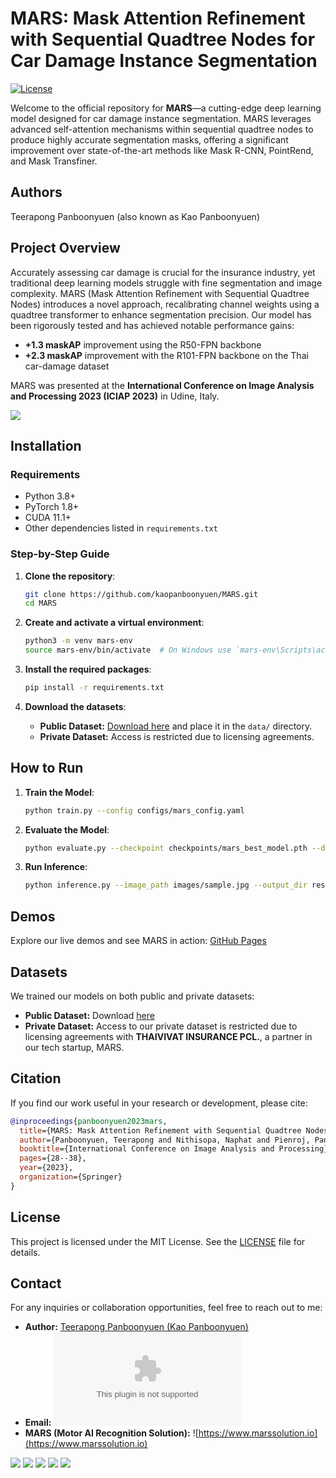 # MARS: Mask Attention Refinement with Sequential Quadtree Nodes for Car Damage Instance Segmentation

[![License](https://img.shields.io/badge/license-MIT-blue.svg)](LICENSE)

Welcome to the official repository for **MARS**—a cutting-edge deep learning model designed for car damage instance segmentation. MARS leverages advanced self-attention mechanisms within sequential quadtree nodes to produce highly accurate segmentation masks, offering a significant improvement over state-of-the-art methods like Mask R-CNN, PointRend, and Mask Transfiner.

## Authors
Teerapong Panboonyuen (also known as Kao Panboonyuen)

## Project Overview

Accurately assessing car damage is crucial for the insurance industry, yet traditional deep learning models struggle with fine segmentation and image complexity. MARS (Mask Attention Refinement with Sequential Quadtree Nodes) introduces a novel approach, recalibrating channel weights using a quadtree transformer to enhance segmentation precision. Our model has been rigorously tested and has achieved notable performance gains:

- **+1.3 maskAP** improvement using the R50-FPN backbone
- **+2.3 maskAP** improvement with the R101-FPN backbone on the Thai car-damage dataset

MARS was presented at the **International Conference on Image Analysis and Processing 2023 (ICIAP 2023)** in Udine, Italy.

![](img/featured.png)

## Installation

### Requirements

- Python 3.8+
- PyTorch 1.8+
- CUDA 11.1+
- Other dependencies listed in `requirements.txt`

### Step-by-Step Guide

1. **Clone the repository**:
   ```bash
   git clone https://github.com/kaopanboonyuen/MARS.git
   cd MARS
   ```

2. **Create and activate a virtual environment**:
   ```bash
   python3 -m venv mars-env
   source mars-env/bin/activate  # On Windows use `mars-env\Scripts\activate`
   ```

3. **Install the required packages**:
   ```bash
   pip install -r requirements.txt
   ```

4. **Download the datasets**:
   - **Public Dataset:** [Download here](https://drive.google.com/file/d/1bbyqVCKZX5Ur5Zg-uKj0jD0maWAVeOLx/view) and place it in the `data/` directory.
   - **Private Dataset:** Access is restricted due to licensing agreements.

## How to Run

1. **Train the Model**:
   ```bash
   python train.py --config configs/mars_config.yaml
   ```

2. **Evaluate the Model**:
   ```bash
   python evaluate.py --checkpoint checkpoints/mars_best_model.pth --data data/test/
   ```

3. **Run Inference**:
   ```bash
   python inference.py --image_path images/sample.jpg --output_dir results/
   ```

## Demos

Explore our live demos and see MARS in action: [GitHub Pages](https://kaopanboonyuen.github.io/MARS)

## Datasets

We trained our models on both public and private datasets:

- **Public Dataset:** Download [here](https://drive.google.com/file/d/1bbyqVCKZX5Ur5Zg-uKj0jD0maWAVeOLx/view)
- **Private Dataset:** Access to our private dataset is restricted due to licensing agreements with **THAIVIVAT INSURANCE PCL.**, a partner in our tech startup, MARS.

## Citation

If you find our work useful in your research or development, please cite:

```bibtex
@inproceedings{panboonyuen2023mars,
  title={MARS: Mask Attention Refinement with Sequential Quadtree Nodes for Car Damage Instance Segmentation},
  author={Panboonyuen, Teerapong and Nithisopa, Naphat and Pienroj, Panin and Jirachuphun, Laphonchai and Watthanasirikrit, Chaiwasut and Pornwiriyakul, Naruepon},
  booktitle={International Conference on Image Analysis and Processing},
  pages={28--38},
  year={2023},
  organization={Springer}
}
```

## License

This project is licensed under the MIT License. See the [LICENSE](LICENSE) file for details.

## Contact

For any inquiries or collaboration opportunities, feel free to reach out to me:

- **Author:** [Teerapong Panboonyuen (Kao Panboonyuen)](https://kaopanboonyuen.github.io)
- **Email:** ![panboonyuen.kao@gmail.com](panboonyuen.kao@gmail.com)
- **MARS (Motor AI Recognition Solution):** ![https://www.marssolution.io](https://www.marssolution.io)

![](img/MARS01.png)
![](img/MARS_001.png)
![](img/MARS_002.png)
![](img/MARS_003.png)
![](img/MARS_005.png)
